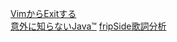 [VimからExitする](https://equal-l2.github.io/lt/vim-exit-pub.html)  
[意外に知らないJava™](https://equal-l2.github.io/lt/unknown-java.pdf)
[fripSide歌詞分析](https://equal-l2.github.io/lt/fripside.pdf)
